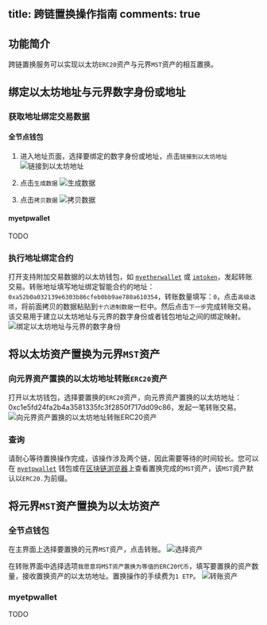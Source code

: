 title: 跨链置换操作指南
comments: true
---

## 功能简介

跨链置换服务可以实现以太坊`ERC20`资产与元界`MST`资产的相互置换。

## 绑定以太坊地址与元界数字身份或地址

### 获取地址绑定交易数据

#### 全节点钱包
1. 进入地址页面，选择要绑定的数字身份或地址，点击`链接到以太坊地址`
![链接到以太坊地址](https://i.imgur.com/u4Y0olL.png)

2. 点击`生成数据`
![生成数据](https://i.imgur.com/dJysCc1.png)

3. 点击`拷贝数据`
![拷贝数据](https://i.imgur.com/k9obn5H.png)

#### myetpwallet
TODO

### 执行地址绑定合约
打开支持附加交易数据的以太坊钱包，如 [`myetherwallet`](https://www.myetherwallet.com/) 或 [`imtoken`](https://token.im/)，发起转账交易。转账地址填写地址绑定智能合约的地址：`0xa52b0a032139e6303b86cfeb0bb9ae780a610354`，转账数量填写：`0`，点击`高级选项`，将前面拷贝的数据粘贴到`十六进制数据`一栏中。然后点击`下一步`完成转账交易。 该交易用于建立以太坊地址与元界的数字身份或者钱包地址之间的绑定映射。
![绑定以太坊地址与元界的数字身份](https://i.imgur.com/v3Saf2d.jpg)


## 将以太坊资产置换为元界`MST`资产

### 向元界资产置换的以太坊地址转账`ERC20`资产
打开以太坊钱包，选择要置换的`ERC20`资产，向元界资产置换的以太坊地址：0xc1e5fd24fa2b4a3581335fc3f2850f717dd09c86，发起一笔转账交易。
![向元界资产置换的以太坊地址转账`ERC20`资产](https://i.imgur.com/FGxvQOq.jpg)

### 查询
请耐心等待置换操作完成，该操作涉及两个链，因此需要等待的时间较长。您可以在 [`myetpwallet`](https://www.myetpwallet.com/) 钱包或在[区块链浏览器](https://explorer.mvs.org/avatar)上查看置换完成的`MST`资产，该`MST`资产默认以`ERC20.`为前缀。


## 将元界`MST`资产置换为以太坊资产

### 全节点钱包
在主界面上选择要置换的元界`MST`资产，点击转账。
![选择资产](https://i.imgur.com/VGWoeyb.png)

在转账界面中选择选项`我愿意将MST资产置换为等值的ERC20代币`，填写要置换的资产数量，接收置换资产的以太坊地址。置换操作的手续费为`1 ETP`。
![转账资产](https://i.imgur.com/nSr3Wrr.png)

### myetpwallet
TODO

